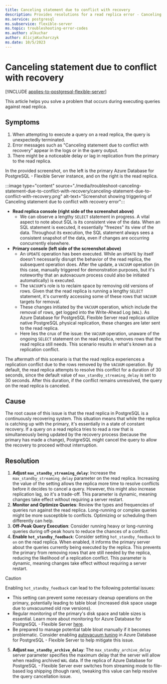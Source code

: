 ```yaml
---
title: Canceling statement due to conflict with recovery
description: Provides resolutions for a read replica error - Canceling statement due to conflict with recovery.
ms.service: postgresql
ms.subservice: flexible-server
ms.topic: troubleshooting-error-codes
ms.author: alkuchar
author: AlicjaKucharczyk
ms.date: 10/5/2023
---
```


# Canceling statement due to conflict with recovery

[!INCLUDE [applies-to-postgresql-flexible-server](../includes/applies-to-postgresql-flexible-server.md)]

This article helps you solve a problem that occurs during executing queries against read replica.


## Symptoms
1. When attempting to execute a query on a read replica, the query is unexpectedly terminated.
2. Error messages such as "Canceling statement due to conflict with recovery" appear in the logs or in the query output.
3. There might be a noticeable delay or lag in replication from the primary to the read replica.

In the provided screenshot, on the left is the primary Azure Database for PostgreSQL - Flexible Server instance, and on the right is the read replica.

:::image type="content" source="./media/troubleshoot-canceling-statement-due-to-conflict-with-recovery/canceling-statement-due-to-conflict-with-recovery.png" alt-text="Screenshot showing triggering of Canceling statement due to conflict with recovery error":::

* **Read replica console (right side of the screenshot above)**
  *   We can observe a lengthy `SELECT` statement in progress. A vital aspect to note about SQL is its consistent view of the data. When an SQL statement is executed, it essentially "freezes" its view of the data. Throughout its execution, the SQL statement always sees a consistent snapshot of the data, even if changes are occurring concurrently elsewhere.
* **Primary console (left side of the screenshot above)**
  * An `UPDATE` operation has been executed. While an `UPDATE` by itself doesn't necessarily disrupt the behavior of the read replica, the subsequent operation does. After the update, a `VACUUM` operation (in this case, manually triggered for demonstration purposes, but it's noteworthy that an autovacuum process could also be initiated automatically) is executed.
  * The `VACUUM`'s role is to reclaim space by removing old versions of rows. Given that the read replica is running a lengthy `SELECT` statement, it's currently accessing some of these rows that `VACUUM` targets for removal.
  * These changes initiated by the `VACUUM` operation, which include the removal of rows, get logged into the Write-Ahead Log (`WAL`). As Azure Database for PostgreSQL Flexible Server read replicas utilize native PostgreSQL physical replication, these changes are later sent to the read replica.
  * Here lies the crux of the issue: the `VACUUM` operation, unaware of the ongoing `SELECT` statement on the read replica, removes rows that the read replica still needs. This scenario results in what's known as a replication conflict.

The aftermath of this scenario is that the read replica experiences a replication conflict due to the rows removed by the `VACUUM` operation. By default, the read replica attempts to resolve this conflict for a duration of 30 seconds, since the default value of `max_standby_streaming_delay` is set to 30 seconds. After this duration, if the conflict remains unresolved, the query on the read replica is canceled.

## Cause
The root cause of this issue is that the read replica in PostgreSQL is a continuously recovering system. This situation means that while the replica is catching up with the primary, it's essentially in a state of constant recovery.
If a query on a read replica tries to read a row that is simultaneously being updated by the recovery process (because the primary has made a change), PostgreSQL might cancel the query to allow the recovery to proceed without interruption.

## Resolution
1. **Adjust `max_standby_streaming_delay`**:  Increase the `max_standby_streaming_delay` parameter on the read replica. Increasing the value of the setting allows the replica more time to resolve conflicts before it decides to cancel a query. However, this might also increase replication lag, so it's a trade-off. This parameter is dynamic, meaning changes take effect without requiring a server restart.
2. **Monitor and Optimize Queries**: Review the types and frequencies of queries run against the read replica. Long-running or complex queries might be more susceptible to conflicts. Optimizing or scheduling them differently can help.
3. **Off-Peak Query Execution**: Consider running heavy or long-running queries during off-peak hours to reduce the chances of a conflict.
4. **Enable `hot_standby_feedback`**: Consider setting `hot_standby_feedback` to `on` on the read replica. When enabled, it informs the primary server about the queries currently being executed by the replica. This prevents the primary from removing rows that are still needed by the replica, reducing the likelihood of a replication conflict. This parameter is dynamic, meaning changes take effect without requiring a server restart.

> [!CAUTION]
> Enabling `hot_standby_feedback` can lead to the following potential issues:
>* This setting can prevent some necessary cleanup operations on the primary, potentially leading to table bloat (increased disk space usage due to unvacuumed old row versions).
>* Regular monitoring of the primary's disk space and table sizes is essential. Learn more about monitoring for Azure Database for PostgreSQL - Flexible Server [here](concepts-monitoring.md).
>* Be prepared to manage potential table bloat manually if it becomes problematic. Consider enabling [autovacuum tuning](how-to-enable-intelligent-performance-portal.md) in Azure Database for PostgreSQL - Flexible Server to help mitigate this issue.

5. **Adjust `max_standby_archive_delay`**: The `max_standby_archive_delay` server parameter specifies the maximum delay that the server will allow when reading archived `WAL` data. If the replica of Azure Database for PostgreSQL - Flexible Server ever switches from streaming mode to file-based log shipping (though rare), tweaking this value can help resolve the query cancellation issue.





